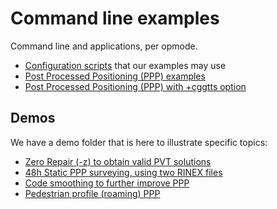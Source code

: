 Command line examples
=====================

Command line and applications, per opmode.

- [Configuration scripts](./CONFIG) that our examples may use
- [Post Processed Positioning (PPP) examples](./PPP)
- [Post Processed Positioning (PPP) with +cggtts option](./CGGTTS)

## Demos

We have a demo folder that is here to illustrate specific topics:

- [Zero Repair (-z) to obtain valid PVT solutions](../demos/zero-repair-ppp")
- [48h Static PPP surveying, using two RINEX files](../demos/static-ppp-48h")
- [Code smoothing to further improve PPP](../demos/ppp-code-smoothing)
- [Pedestrian profile (roaming) PPP](../demos/pedestrian-ppp)
